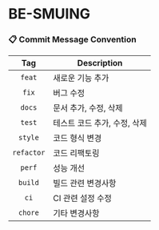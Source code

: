 # BE-SMUING

### 📋 Commit Message Convention
| Tag | Description |
| :---: | --- |
| `feat` | 새로운 기능 추가 |
| `fix` | 버그 수정 |
| `docs` | 문서 추가, 수정, 삭제 |
| `test` | 테스트 코드 추가, 수정, 삭제 |
| `style` | 코드 형식 변경 |
| `refactor` | 코드 리팩토링 |
| `perf` | 성능 개선 |
| `build` | 빌드 관련 변경사항 |
| `ci` | CI 관련 설정 수정 |
| `chore` | 기타 변경사항 |
